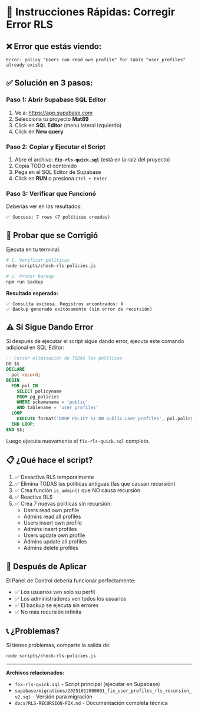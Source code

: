 # 🚀 Instrucciones Rápidas: Corregir Error RLS

## ❌ Error que estás viendo:
```
Error: policy "Users can read own profile" for table "user_profiles" already exists
```

## ✅ Solución en 3 pasos:

### Paso 1: Abrir Supabase SQL Editor

1. Ve a: https://app.supabase.com
2. Selecciona tu proyecto **Mat89**
3. Click en **SQL Editor** (menú lateral izquierdo)
4. Click en **New query**

### Paso 2: Copiar y Ejecutar el Script

1. Abre el archivo: **`fix-rls-quick.sql`** (está en la raíz del proyecto)
2. Copia TODO el contenido
3. Pega en el SQL Editor de Supabase
4. Click en **RUN** o presiona `Ctrl + Enter`

### Paso 3: Verificar que Funcionó

Deberías ver en los resultados:
```
✅ Success: 7 rows (7 políticas creadas)
```

## 🧪 Probar que se Corrigió

Ejecuta en tu terminal:

```bash
# 1. Verificar políticas
node scripts/check-rls-policies.js

# 2. Probar backup
npm run backup
```

**Resultado esperado:**
```
✅ Consulta exitosa. Registros encontrados: X
✅ Backup generado exitosamente (sin error de recursión)
```

## ⚠️ Si Sigue Dando Error

Si después de ejecutar el script sigue dando error, ejecuta este comando adicional en SQL Editor:

```sql
-- Forzar eliminación de TODAS las políticas
DO $$
DECLARE
  pol record;
BEGIN
  FOR pol IN
    SELECT policyname
    FROM pg_policies
    WHERE schemaname = 'public'
    AND tablename = 'user_profiles'
  LOOP
    EXECUTE format('DROP POLICY %I ON public.user_profiles', pol.policyname);
  END LOOP;
END $$;
```

Luego ejecuta nuevamente el `fix-rls-quick.sql` completo.

## 📋 ¿Qué hace el script?

1. ✅ Desactiva RLS temporalmente
2. ✅ Elimina TODAS las políticas antiguas (las que causan recursión)
3. ✅ Crea función `is_admin()` que NO causa recursión
4. ✅ Reactiva RLS
5. ✅ Crea 7 nuevas políticas sin recursión:
   - Users read own profile
   - Admins read all profiles
   - Users insert own profile
   - Admins insert profiles
   - Users update own profile
   - Admins update all profiles
   - Admins delete profiles

## 🎯 Después de Aplicar

El Panel de Control debería funcionar perfectamente:
- ✅ Los usuarios ven solo su perfil
- ✅ Los administradores ven todos los usuarios
- ✅ El backup se ejecuta sin errores
- ✅ No más recursión infinita

## 📞 ¿Problemas?

Si tienes problemas, comparte la salida de:

```bash
node scripts/check-rls-policies.js
```

---

**Archivos relacionados:**
- `fix-rls-quick.sql` - Script principal (ejecutar en Supabase)
- `supabase/migrations/20251012000001_fix_user_profiles_rls_recursion_v2.sql` - Versión para migración
- `docs/RLS-RECURSION-FIX.md` - Documentación completa técnica
